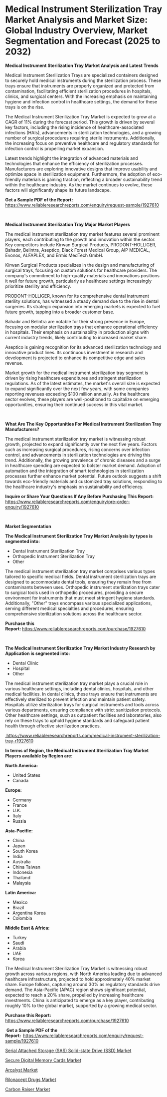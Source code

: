 <p><h1>Medical Instrument Sterilization Tray Market Analysis and Market Size: Global Industry Overview, Market Segmentation and Forecast (2025 to 2032)</h1></p><p><strong>Medical Instrument Sterilization Tray Market Analysis and Latest Trends</strong></p>
<p><p>Medical Instrument Sterilization Trays are specialized containers designed to securely hold medical instruments during the sterilization process. These trays ensure that instruments are properly organized and protected from contamination, facilitating efficient sterilization procedures in hospitals, clinics, and surgical centers. With the increasing emphasis on maintaining hygiene and infection control in healthcare settings, the demand for these trays is on the rise.</p><p>The Medical Instrument Sterilization Tray Market is expected to grow at a CAGR of 11% during the forecast period. This growth is driven by several key factors, including the rising incidence of healthcare-associated infections (HAIs), advancements in sterilization technologies, and a growing number of surgical procedures requiring sterile instruments. Additionally, the increasing focus on preventive healthcare and regulatory standards for infection control is propelling market expansion.</p><p>Latest trends highlight the integration of advanced materials and technologies that enhance the efficiency of sterilization processes. Manufacturers are exploring innovative designs that improve usability and optimize space in sterilization equipment. Furthermore, the adoption of eco-friendly materials is gaining traction, reflecting a broader sustainability trend within the healthcare industry. As the market continues to evolve, these factors will significantly shape its future landscape.</p></p>
<p><strong>Get a Sample PDF of the Report:&nbsp;</strong> <a href="https://www.reliableresearchreports.com/enquiry/request-sample/1927610?utm_campaign=36&utm_medium=2&utm_source=Github&utm_content=ia&utm_term=28032025&utm_id=medical-instrument-sterilization-tray">https://www.reliableresearchreports.com/enquiry/request-sample/1927610</a></p>
<p>&nbsp;</p>
<p><strong>Medical Instrument Sterilization Tray Major Market Players</strong></p>
<p><p>The medical instrument sterilization tray market features several prominent players, each contributing to the growth and innovation within the sector. Key competitors include Kirwan Surgical Products, PRODONT-HOLLIGER, Bahadır, Belintra, Aseptico, Black Forest Medical Group, AIP MEDICAL, Evonos, ALFAPLEX, and Ermis MedTech GmbH.</p><p>Kirwan Surgical Products specializes in the design and manufacturing of surgical trays, focusing on custom solutions for healthcare providers. The company's commitment to high-quality materials and innovations positions it well for future growth, particularly as healthcare settings increasingly prioritize sterility and efficiency.</p><p>PRODONT-HOLLIGER, known for its comprehensive dental instrument sterility solutions, has witnessed a steady demand due to the rise in dental surgeries. Its strategic expansion into emerging markets is expected to fuel future growth, tapping into a broader customer base.</p><p>Bahadır and Belintra are notable for their strong presence in Europe, focusing on modular sterilization trays that enhance operational efficiency in hospitals. Their emphasis on sustainability in production aligns with current industry trends, likely contributing to increased market share.</p><p>Aseptico is gaining recognition for its advanced sterilization technology and innovative product lines. Its continuous investment in research and development is projected to enhance its competitive edge and sales revenue.</p><p>Market growth for the medical instrument sterilization tray segment is driven by rising healthcare expenditures and stringent sterilization regulations. As of the latest estimates, the market's overall size is expected to expand significantly over the next few years, with some companies reporting revenues exceeding $100 million annually. As the healthcare sector evolves, these players are well-positioned to capitalize on emerging opportunities, ensuring their continued success in this vital market.</p></p>
<p>&nbsp;</p>
<p><strong>What Are The Key Opportunities For Medical Instrument Sterilization Tray Manufacturers?</strong></p>
<p><p>The medical instrument sterilization tray market is witnessing robust growth, projected to expand significantly over the next five years. Factors such as increasing surgical procedures, rising concerns over infection control, and advancements in sterilization technologies are driving this trend. Additionally, the growing prevalence of chronic diseases and a surge in healthcare spending are expected to bolster market demand. Adoption of automation and the integration of smart technologies in sterilization processes further enhance market potential. Future outlook suggests a shift towards eco-friendly materials and customized tray solutions, responding to the healthcare industry's emphasis on sustainability and efficiency.</p></p>
<p><strong>Inquire or Share Your Questions If Any Before Purchasing This Report:</strong> <a href="https://www.reliableresearchreports.com/enquiry/pre-order-enquiry/1927610?utm_campaign=36&utm_medium=2&utm_source=Github&utm_content=ia&utm_term=28032025&utm_id=medical-instrument-sterilization-tray">https://www.reliableresearchreports.com/enquiry/pre-order-enquiry/1927610</a></p>
<p>&nbsp;</p>
<p><strong>Market Segmentation</strong></p>
<p><strong>The Medical Instrument Sterilization Tray Market Analysis by types is segmented into:</strong></p>
<p><ul><li>Dental Instrument Sterilization Tray</li><li>Orthopedic Instrument Sterilization Tray</li><li>Other</li></ul></p>
<p><p>The medical instrument sterilization tray market comprises various types tailored to specific medical fields. Dental instrument sterilization trays are designed to accommodate dental tools, ensuring they remain free from contaminants between uses. Orthopedic instrument sterilization trays cater to surgical tools used in orthopedic procedures, providing a secure environment for instruments that must meet stringent hygiene standards. Additionally, "Other" trays encompass various specialized applications, serving different medical specialties and procedures, ensuring comprehensive sterilization solutions across the healthcare sector.</p></p>
<p><strong>Purchase this Report:&nbsp;</strong><a href="https://www.reliableresearchreports.com/purchase/1927610?utm_campaign=36&utm_medium=2&utm_source=Github&utm_content=ia&utm_term=28032025&utm_id=medical-instrument-sterilization-tray">https://www.reliableresearchreports.com/purchase/1927610</a></p>
<p>&nbsp;</p>
<p><strong>The Medical Instrument Sterilization Tray Market Industry Research by Application is segmented into:</strong></p>
<p><ul><li>Dental Clinic</li><li>Hospital</li><li>Other</li></ul></p>
<p><p>The medical instrument sterilization tray market plays a crucial role in various healthcare settings, including dental clinics, hospitals, and other medical facilities. In dental clinics, these trays ensure that instruments are effectively sterilized to prevent infection and maintain patient safety. Hospitals utilize sterilization trays for surgical instruments and tools across various departments, ensuring compliance with strict sanitization protocols. Other healthcare settings, such as outpatient facilities and laboratories, also rely on these trays to uphold hygiene standards and safeguard patient health through effective sterilization practices.</p></p>
<p><a href="https://www.reliableresearchreports.com/medical-instrument-sterilization-tray-r1927610?utm_campaign=36&utm_medium=2&utm_source=Github&utm_content=ia&utm_term=28032025&utm_id=medical-instrument-sterilization-tray">&nbsp;https://www.reliableresearchreports.com/medical-instrument-sterilization-tray-r1927610</a></p>
<p><strong>In terms of Region, the Medical Instrument Sterilization Tray Market Players available by Region are:</strong></p>
<p>
    <p> <strong> North America: </strong>
        <ul>
            <li>United States</li>
            <li>Canada</li>
        </ul>
        </p> 
    <p> <strong> Europe: </strong>
        <ul>
            <li>Germany</li>
            <li>France</li>
            <li>U.K.</li>
            <li>Italy</li>
            <li>Russia</li>
        </ul>
        </p> 
    <p> <strong> Asia-Pacific: </strong>
        <ul>
            <li>China</li>
            <li>Japan</li>
            <li>South Korea</li>
            <li>India</li>
            <li>Australia</li>
            <li>China Taiwan</li>
            <li>Indonesia</li>
            <li>Thailand</li>
            <li>Malaysia</li>
        </ul>
        </p> 
    <p> <strong> Latin America: </strong>
        <ul>
            <li>Mexico</li>
            <li>Brazil</li>
            <li>Argentina Korea</li>
            <li>Colombia</li>
        </ul>
        </p> 
    <p> <strong> Middle East & Africa: </strong>
        <ul>
            <li>Turkey</li>
            <li>Saudi</li>
            <li>Arabia</li>
            <li>UAE</li>
            <li>Korea</li>
        </ul>
    </p>
    </p>
<p><p>The Medical Instrument Sterilization Tray Market is witnessing robust growth across various regions, with North America leading due to advanced healthcare infrastructure, projected to hold approximately 40% market share. Europe follows, capturing around 30% as regulatory standards drive demand. The Asia-Pacific (APAC) region shows significant potential, expected to reach a 20% share, propelled by increasing healthcare investments. China is anticipated to emerge as a key player, contributing roughly 10% to the global market, supported by a growing medical sector.</p></p>
<p><strong>Purchase this Report: </strong><a href="https://www.reliableresearchreports.com/purchase/1927610?utm_campaign=36&utm_medium=2&utm_source=Github&utm_content=ia&utm_term=28032025&utm_id=medical-instrument-sterilization-tray">https://www.reliableresearchreports.com/purchase/1927610</a></p>
<p>&nbsp;<strong>Get a Sample PDF of the Report:&nbsp;&nbsp;</strong><a href="https://www.reliableresearchreports.com/enquiry/request-sample/1927610?utm_campaign=36&utm_medium=2&utm_source=Github&utm_content=ia&utm_term=28032025&utm_id=medical-instrument-sterilization-tray">https://www.reliableresearchreports.com/enquiry/request-sample/1927610</a></p>
<p><strong></strong></p>
<p><p><a href="https://github.com/vsiljgestel/Market-Research-Report-List-1/blob/main/serial-attached-storage-sas-solid-state-drive-ssd-market.md?utm_campaign=36&utm_medium=2&utm_source=Github&utm_content=ia&utm_term=28032025&utm_id=medical-instrument-sterilization-tray">Serial Attached Storage (SAS) Solid-state Drive (SSD) Market</a></p><p><a href="https://github.com/boudykodumi/Market-Research-Report-List-1/blob/main/secure-digital-memory-cards-market.md?utm_campaign=36&utm_medium=2&utm_source=Github&utm_content=ia&utm_term=28032025&utm_id=medical-instrument-sterilization-tray">Secure Digital Memory Cards Market</a></p><p><a href="https://github.com/ummulmzu/Market-Research-Report-List-1/blob/main/arcalyst-market.md?utm_campaign=36&utm_medium=2&utm_source=Github&utm_content=ia&utm_term=28032025&utm_id=medical-instrument-sterilization-tray">Arcalyst Market</a></p><p><a href="https://github.com/nwokechock6s/Market-Research-Report-List-1/blob/main/rilonacept-drugs-market.md?utm_campaign=36&utm_medium=2&utm_source=Github&utm_content=ia&utm_term=28032025&utm_id=medical-instrument-sterilization-tray">Rilonacept Drugs Market</a></p><p><a href="https://github.com/aiamekar/Market-Research-Report-List-1/blob/main/carbon-raiser-market.md?utm_campaign=36&utm_medium=2&utm_source=Github&utm_content=ia&utm_term=28032025&utm_id=medical-instrument-sterilization-tray">Carbon Raiser Market</a></p></p>